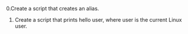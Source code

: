 0.Create a script that creates an alias.
1. Create a script that prints hello user, where user is the current Linux user.
